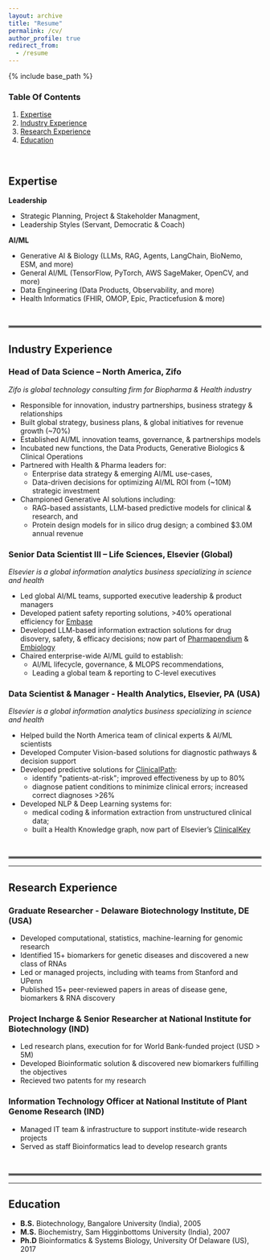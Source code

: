 ```yaml
---
layout: archive
title: "Resume"
permalink: /cv/
author_profile: true
redirect_from:
  - /resume
---
```


{% include base_path %}

### Table Of Contents
1. [Expertise](#expertise)
2. [Industry Experience](#industry-experience)
3. [Research Experience](#research-experience)
4. [Education](#education)
<br>

## Expertise
**Leadership**
* Strategic Planning, Project & Stakeholder Managment, 
* Leadership Styles (Servant, Democratic & Coach)

**AI/ML**
* Generative AI & Biology (LLMs, RAG, Agents, LangChain, BioNemo, ESM, and more)
* General AI/ML (TensorFlow, PyTorch, AWS SageMaker, OpenCV, and more)
* Data Engineering (Data Products, Observability, and more)
* Health Informatics (FHIR, OMOP, Epic, Practicefusion & more)
<br>
<hr style="border: 2px solid grey;">

## Industry Experience
### Head of Data Science – North America, Zifo
*Zifo is global technology consulting firm for Biopharma & Health industry*

* Responsible for innovation, industry partnerships, business strategy & relationships
* Built global strategy, business plans, & global initiatives for revenue growth (~70%)
* Established AI/ML innovation teams, governance, & partnerships models
* Incubated new functions, the Data Products, Generative Biologics & Clinical Operations
* Partnered with Health & Pharma leaders for:
  * Enterprise data strategy & emerging AI/ML use-cases, 
  * Data-driven decisions for optimizing AI/ML ROI from (~10M) strategic investment 
* Championed Generative AI solutions including:
  * RAG-based assistants, LLM-based predictive models for clinical & research, and 
  * Protein design models for in silico drug design; a combined $3.0M annual revenue 

### Senior Data Scientist III – Life Sciences, Elsevier (Global)
*Elsevier is a global information analytics business specializing in science and health*
  * Led global AI/ML teams, supported executive leadership & product managers 
  * Developed patient safety reporting solutions, >40% operational efficiency for [Embase](https://www.embase.com/)
  * Developed LLM-based information extraction solutions for drug disovery, safety, & efficacy decisions; now part of [Pharmapendium](https://www.elsevier.com/products/pharmapendium) & [Embiology](https://www.elsevier.com/en-in/products/embiology)
  * Chaired enterprise-wide AI/ML guild to establish: 
    * AI/ML lifecycle, governance, & MLOPS recommendations,
    * Leading a global team & reporting to C-level executives

### Data Scientist & Manager - Health Analytics, Elsevier, PA (USA)
*Elsevier is a global information analytics business specializing in science and health*
  * Helped build the North America team of clinical experts & AI/ML scientists
  * Developed Computer Vision-based solutions for diagnostic pathways & decision support
  * Developed predictive solutions for [ClinicalPath](https://www.elsevier.com/products/clinicalpath):
    * identify "patients-at-risk"; improved effectiveness by up to 80%
    * diagnose patient conditions to minimize clinical errors; increased correct diagnoses >26%
  * Developed NLP & Deep Learning systems for:
    * medical coding & information extraction from unstructured clinical data; 
    * built a Health Knowledge graph, now part of Elsevier’s [ClinicalKey](https://www.clinicalkey.com/)
<br>
<hr style="border: 2px solid grey;">

----
## Research Experience 
### Graduate Researcher - Delaware Biotechnology Institute, DE (USA)
* Developed computational, statistics, machine-learning for genomic research
* Identified 15+ biomarkers for genetic diseases and discovered a new class of RNAs
* Led or managed projects, including with teams from Stanford and UPenn
* Published 15+ peer-reviewed papers in areas of disease gene, biomarkers & RNA discovery

### Project Incharge & Senior Researcher at National Institute for Biotechnology (IND)
* Led research plans, execution for for World Bank-funded project (USD > 5M)
* Developed Bioinformatic solution & discovered new biomarkers fulfilling the objectives
* Recieved two patents for my research 

### Information Technology Officer at National Institute of Plant Genome Research (IND)
* Managed IT team & infrastructure to support institute-wide research projects
* Served as staff Bioinformatics lead to develop research grants 
<br>
<hr style="border: 2px solid grey;">

----
## Education
* **B.S.** Biotechnology, Bangalore University (India), 2005
* **M.S.** Biochemistry, Sam Higginbottoms University (India), 2007
* **Ph.D** Bioinformatics & Systems Biology, University Of Delaware (US), 2017


<!-- Publications
======
  <ul>{% for post in site.publications %}
    {% include archive-single-cv.html %}
  {% endfor %}</ul>
  
Talks
======
  <ul>{% for post in site.talks %}
    {% include archive-single-talk-cv.html %}
  {% endfor %}</ul>
  
Teaching
======
  <ul>{% for post in site.teaching %}
    {% include archive-single-cv.html %}
  {% endfor %}</ul>
  
Service and leadership
======
* Currently signed in to 43 different slack teams -->
